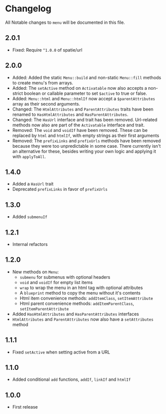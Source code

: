 # Changelog

All Notable changes to `menu` will be documented in this file.

## 2.0.1
- Fixed: Require `^1.0.0` of spatie/url

## 2.0.0
- Added: Added the static `Menu::build` and non-static `Menu::fill` methods to create menu's from arrays.
- Added: The `setActive` method on `Activatable` now also accepts a non-strict boolean or callable parameter to set `$active` to true or false.
- Added: `Menu::html` and `Menu::htmlIf` now accept a `$parentAttributes` array as their second arguments.
- Changed: The `HtmlAttributes` and `ParentAttributes` traits have been renamed to `HasHtmlAttributes` and `HasParentAttributes`.
- Changed: The `HasUrl` interface and trait has been removed. Url-related methods now also are part of the `Activatable` interface and trait.
- Removed: The `void` and `voidIf` have been removed. These can be replaced by `html` and `htmlIf`, with empty strings as their first arguments
- Removed: The `prefixLinks` and `prefixUrls` methods have been removed because they were too unpredictable in some case. There currently isn't an alternative for these, besides writing your own logic and applying it with `applyToAll`.

## 1.4.0
- Added a `HasUrl` trait
- Deprecated `prefixLinks` in favor of `prefixUrls`

## 1.3.0
- Added `submenuIf`

## 1.2.1
- Internal refactors

## 1.2.0
- New methods on `Menu`:
    - `submenu` for submenus with optional headers
    - `void` and `voidIf` for empty list items
    - `wrap` to wrap the menu in an html tag with optional attributes
    - A `blueprint` method to copy the menu without it's contents
    - Html item convenience methods: `addItemClass`, `setItemAttribute`
    - Html parent convenience methods: `addItemParentClass`, `setItemParentAttribute`
- Added `HasHtmlAttributes` and `HasParentAttributes` interfaces
- `HtmlAttributes` and `ParentAttributes` now also have a `setAttributes` method

## 1.1.1
- Fixed `setActive` when setting active from a URL

## 1.1.0
- Added conditional `add` functions, `addIf`, `linkIf` and `htmlIf`

## 1.0.0
- First release
